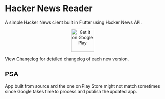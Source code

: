 # Hacker News Reader

A simple Hacker News client built in Flutter using Hacker News API.

<p align="center">
  <a href="https://play.google.com/store/apps/details?id=com.flashblaze.ycnews"><img alt="Get it on Google Play" src="https://play.google.com/intl/en_us/badges/images/apps/en-play-badge-border.png" height="75px"/></a>
</p>

View [Changelog](https://github.com/FlashBlaze/ycnews/blob/master/CHANGELOG.md) for detailed changelog of each new version.


## PSA
App built from source and the one on Play Store might not match sometimes since Google takes time to process and publish the updated app.
